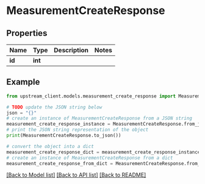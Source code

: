 # MeasurementCreateResponse


## Properties

Name | Type | Description | Notes
------------ | ------------- | ------------- | -------------
**id** | **int** |  | 

## Example

```python
from upstream_client.models.measurement_create_response import MeasurementCreateResponse

# TODO update the JSON string below
json = "{}"
# create an instance of MeasurementCreateResponse from a JSON string
measurement_create_response_instance = MeasurementCreateResponse.from_json(json)
# print the JSON string representation of the object
print(MeasurementCreateResponse.to_json())

# convert the object into a dict
measurement_create_response_dict = measurement_create_response_instance.to_dict()
# create an instance of MeasurementCreateResponse from a dict
measurement_create_response_from_dict = MeasurementCreateResponse.from_dict(measurement_create_response_dict)
```
[[Back to Model list]](../README.md#documentation-for-models) [[Back to API list]](../README.md#documentation-for-api-endpoints) [[Back to README]](../README.md)


